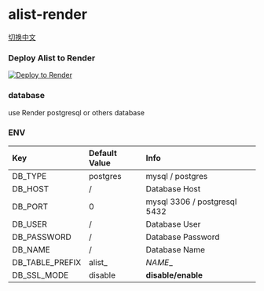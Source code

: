 # alist-render
[切换中文](./README_CN.md)
### Deploy Alist to Render
[![Deploy to Render](https://render.com/images/deploy-to-render-button.svg)](https://render.com/deploy)

### database
use Render postgresql or others database

### ENV 
| Key | Default Value | Info |
|:---------|:---------|:---------|
| DB_TYPE | postgres | mysql / postgres |
| DB_HOST | / | Database Host |
| DB_PORT | 0 | mysql 3306 / postgresql 5432 |
| DB_USER | / | Database User |
| DB_PASSWORD | / | Database Password |
| DB_NAME | / | Database Name |
| DB_TABLE_PREFIX | alist_ | *NAME*_ |
| DB_SSL_MODE | disable | **disable/enable** |
